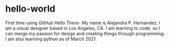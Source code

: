 # hello-world
First time using GitHub
Hello There- My name is Alejandra P. Hernandez. I am a visual designer based in Los Angeles, CA. I am learning to code, so I can merge my passion for design and creating things through programming. I am also learning python as of March 2021. 

